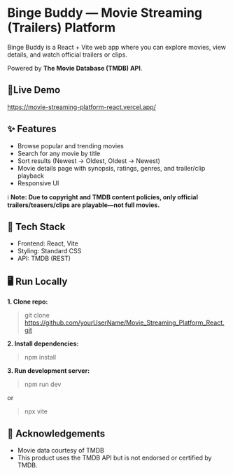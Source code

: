 # Binge Buddy — Movie Streaming (Trailers) Platform

Binge Buddy is a React + Vite web app where you can explore movies, view details, and watch official trailers or clips.

Powered by **The Movie Database (TMDB) API**.

## 🚀Live Demo
https://movie-streaming-platform-react.vercel.app/

## ✨ Features

- Browse popular and trending movies
- Search for any movie by title
- Sort results (Newest → Oldest, Oldest → Newest)
- Movie details page with synopsis, ratings, genres, and trailer/clip playback
- Responsive UI

ℹ️ **Note: Due to copyright and TMDB content policies, only official trailers/teasers/clips are playable—not full movies.**

## 🧰 Tech Stack

- Frontend: React, Vite
- Styling: Standard CSS
- API: TMDB (REST)

## 🖥️ Run Locally

**1. Clone repo:**

> git clone https://github.com/yourUserName/Movie_Streaming_Platform_React.git

**2. Install dependencies:**

> npm install

**3. Run development server:**

> npm run dev

or

> npx vite

## 🙌 Acknowledgements

- Movie data courtesy of TMDB
- This product uses the TMDB API but is not endorsed or certified by TMDB.
